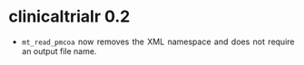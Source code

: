 <div align="justify">

# clinicaltrialr 0.2

* `mt_read_pmcoa` now removes the XML namespace and does not require an output
file name.


</div>